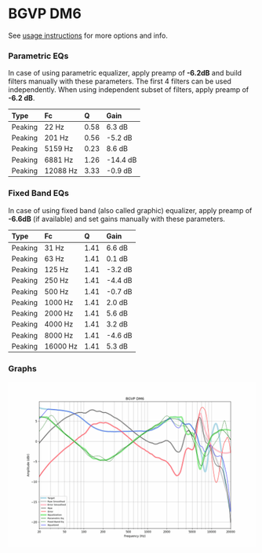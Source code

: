 # BGVP DM6
See [usage instructions](https://github.com/jaakkopasanen/AutoEq#usage) for more options and info.

### Parametric EQs
In case of using parametric equalizer, apply preamp of **-6.2dB** and build filters manually
with these parameters. The first 4 filters can be used independently.
When using independent subset of filters, apply preamp of **-6.2 dB**.

| Type    | Fc       |    Q | Gain     |
|:--------|:---------|:-----|:---------|
| Peaking | 22 Hz    | 0.58 | 6.3 dB   |
| Peaking | 201 Hz   | 0.56 | -5.2 dB  |
| Peaking | 5159 Hz  | 0.23 | 8.6 dB   |
| Peaking | 6881 Hz  | 1.26 | -14.4 dB |
| Peaking | 12088 Hz | 3.33 | -0.9 dB  |

### Fixed Band EQs
In case of using fixed band (also called graphic) equalizer, apply preamp of **-6.6dB**
(if available) and set gains manually with these parameters.

| Type    | Fc       |    Q | Gain    |
|:--------|:---------|:-----|:--------|
| Peaking | 31 Hz    | 1.41 | 6.6 dB  |
| Peaking | 63 Hz    | 1.41 | 0.1 dB  |
| Peaking | 125 Hz   | 1.41 | -3.2 dB |
| Peaking | 250 Hz   | 1.41 | -4.4 dB |
| Peaking | 500 Hz   | 1.41 | -0.7 dB |
| Peaking | 1000 Hz  | 1.41 | 2.0 dB  |
| Peaking | 2000 Hz  | 1.41 | 5.6 dB  |
| Peaking | 4000 Hz  | 1.41 | 3.2 dB  |
| Peaking | 8000 Hz  | 1.41 | -4.6 dB |
| Peaking | 16000 Hz | 1.41 | 5.3 dB  |

### Graphs
![](./BGVP%20DM6.png)